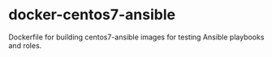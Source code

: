 # docker-centos7-ansible
Dockerfile for building centos7-ansible images for testing Ansible playbooks and roles.
